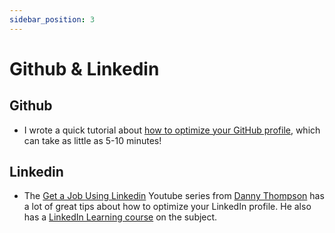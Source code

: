 ```yaml
---
sidebar_position: 3
---
```


# Github & Linkedin

## Github

- I wrote a quick tutorial about [how to optimize your GitHub profile](https://blog.caitlinfloyd.com/how-to-use-github-as-a-portfolio), which can take as little as 5-10 minutes!

## Linkedin

- The [Get a Job Using Linkedin](https://www.youtube.com/playlist?list=PL54X5yR8qizsMpvTCqUIEFMeEp-chvcxk) Youtube series from [Danny Thompson](https://twitter.com/DThompsonDev) has a lot of great tips about how to optimize your LinkedIn profile. He also has a [LinkedIn Learning course](https://www.linkedin.com/learning/linkedin-profiles-for-technical-professionals/why-use-linkedin-to-get-you-a-job?u=76278148) on the subject.
